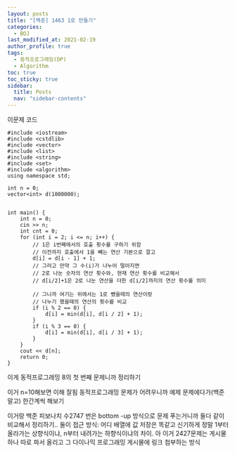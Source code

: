 ```yaml
---
layout: posts
title: "[백준] 1463 1로 만들기"
categories:
  - BOJ
last_modified_at: 2021-02-19
author_profile: true
tags:
  - 동적프로그래밍(DP)
  - Algorithm
toc: true
toc_sticky: true
sidebar:
  title: Posts
  nav: "sidebar-contents"
---
```



이문제 코드

```
#include <iostream>
#include <cstdlib>
#include <vector>
#include <list>
#include <string>
#include <set>
#include <algorithm>
using namespace std;

int n = 0;
vector<int> d(1000000);


int main() {
	int n = 0;
	cin >> n;
	int cnt = 0;
	for (int i = 2; i <= n; i++) {
		// 1은 i번째에서의 호출 횟수를 구하기 위함
		// 이전까지 호출에서 1을 빼는 연산 기본으로 깔고
		d[i] = d[i - 1] + 1;
		// 그러고 만약 그 수(i)가 나누어 떨어지면
		// 2로 나눈 숫자의 연산 횟수와, 현재 연산 횟수를 비교해서
		// d[i/2]+1은 2로 나눈 연산을 더한 d[i/2]까지의 연산 횟수를 의미

		// 그니까 여기는 위에서는 1로 뺐을때의 연산이랑
		// 나누기 했을때의 연산의 횟수를 비교
		if (i % 2 == 0) {
			d[i] = min(d[i], d[i / 2] + 1);
		}
		if (i % 3 == 0) {
			d[i] = min(d[i], d[i / 3] + 1);
		}
	}
	cout << d[n];
	return 0;
}
```

이게 동적프로그래밍 8의 첫 번째 문제니까 정리하기


이거 n=10해보면 이해 잘됨
동적프로그래밍 문제가 어려우니까 예제 문제에다가(백준 말고) 한간계씩 해보기

이거랑 백준 피보나치 수2747 번은 bottom -up 방식으로 문제 푸는거니까
둘다 같이 비교해서 정리하기..
둘이 접근 방식: 어디 배열에 값 저장은 똑같고 신기하게 정말 1부터 올라가는 상향식이냐, n부터 내려가는 하향식이냐의 차이.
아 이거 2427문제는 게시물 하나 따로 파서 올리고 그 다이나믹 프로그래밍 게시물에 링크 첨부하는 방식
